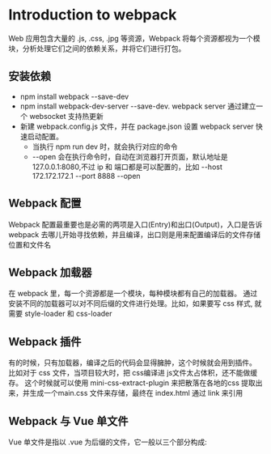 # Introduction to webpack

Web 应用包含大量的 .js, .css, .jpg 等资源，Webpack 将每个资源都视为一个模块，分析处理它们之间的依赖关系，并将它们进行打包。

## 安装依赖
- npm install webpack --save-dev
- npm install webpack-dev-server --save-dev. webpack server 通过建立一个 websocket 支持热更新
- 新建 webpack.config.js 文件，并在 package.json 设置 webpack server 快速启动配置。
    * 当执行 npm run dev 时，就会执行对应的命令
    * --open 会在执行命令时，自动在浏览器打开页面，默认地址是 127.0.0.1:8080,不过 ip 和 端口都是可以配置的，比如 --host 172.172.172.1 --port 8888 --open

## Webpack 配置
Webpack 配置最重要也是必需的两项是入口(Entry)和出口(Output)，入口是告诉 webpack 去哪儿开始寻找依赖，并且编译，出口则是用来配置编译后的文件存储位置和文件名

## Webpack 加载器
在 webpack 里，每一个资源都是一个模块，每种模块都有自己的加载器。 通过安装不同的加载器可以对不同后缀的文件进行处理。比如，如果要写 css 样式, 就需要 style-loader 和 css-loader

## Webpack 插件
有的时候，只有加载器，编译之后的代码会显得臃肿，这个时候就会用到插件。
比如对于 css 文件，当项目较大时，把 css编译进 js文件太占体积，还不能做缓存。
这个时候就可以使用 mini-css-extract-plugin 来把散落在各地的css 提取出来，并生成一个main.css 文件来存储，最终在 index.html 通过 link 来引用

## Webpack 与 Vue 单文件
Vue 单文件是指以 .vue 为后缀的文件，它一般以三个部分构成: <template> <script> <style>.
template 用来书写组件模板，script用来配置 组件 vue 实例，style 用来书写 css
### vue
为了support vue，需要安装 vue。
<code>npm install vue --save</code>
为了能够加载 .vue 文件，需要配置 .vue 加载器
<code>npm install vue-loader -D</code>
<code>npm install vue-style-loader -D</code>
<code>npm install vue-template-compiler -D</code>
<code>npm install vue-hot-reload-api -D</code>

### ES6
为了使用 ES6 语法，需要安装 babel.
<code>npm install babel -D</code>
<code>npm install babel-loader -D</code>
<code>npm install babel-core -D</code>
<code>npm install babel-plugin-transform-runtime -D</code>
<code>npm install babel-preset-es2015 -D</code>
<code>npm install babel-runtime -D</code>
创建 <pre>.babelrc</pre> 配置文件配置 babel, webpack 会依赖此文件来使用 babel 编译 ES6 code。
注意 <pre>babel-loader@8 requires Babel 7.x (the package '@babel/core'). If you'd like to use Babel 6.x ('babel-core'), you should install 'babel-loader@7'</pre>

### 修改 config 文件
安装所有依赖后，需要修改 config 文件来配置 vue 文件加载器和 ES6 处理器

配置好这些设置后，就可以使用 vue 文件了

### 图片加载器
安装 url-loader 和 file-loader 来支持图片，字体都文件的加载
<code>npm install url-loader file-loader -D</code>

## webpack package
打包会用到 webpack-merge 和 html-webpack-plugin 两个依赖
<code>npm install webpack-merge html-webpack-plugin -D</code>
webpack-merge 就是用来 merge 不同的 webpack 配置文件。 html-webpack-plugin 是用来生成 html 文件的